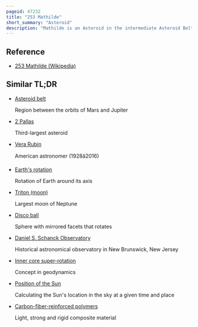 ```yaml
---
pageid: 47232
title: "253 Mathilde"
short_summary: "Asteroid"
description: "Mathilde is an Asteroid in the intermediate Asteroid Belt around 50 Kilometers in Diameter which was discovered on november 12 1885 by austrian Astronomer Johann Palisa at vienna Observatory. It has a relatively elliptical Orbit that takes more than four Years to circle the Sun. This tumbling Asteroid has an unusually slow Rate of Rotation that requires 17. 4 Days to complete a 360° Revolution about its Axis. It is a primitive c-type Asteroid, which means the Surface has a high Proportion of Carbon ; giving it a dark Surface that reflects only 4 % of the Light that falls on it."
---
```


## Reference

- [253 Mathilde (Wikipedia)](https://en.wikipedia.org/?curid=47232)

## Similar TL;DR

- [Asteroid belt](/tldr/en/asteroid-belt)

  Region between the orbits of Mars and Jupiter

- [2 Pallas](/tldr/en/2-pallas)

  Third-largest asteroid

- [Vera Rubin](/tldr/en/vera-rubin)

  American astronomer (1928â2016)

- [Earth's rotation](/tldr/en/earths-rotation)

  Rotation of Earth around its axis

- [Triton (moon)](/tldr/en/triton-moon)

  Largest moon of Neptune

- [Disco ball](/tldr/en/disco-ball)

  Sphere with mirrored facets that rotates

- [Daniel S. Schanck Observatory](/tldr/en/daniel-s-schanck-observatory)

  Historical astronomical observatory in New Brunswick, New Jersey

- [Inner core super-rotation](/tldr/en/inner-core-super-rotation)

  Concept in geodynamics

- [Position of the Sun](/tldr/en/position-of-the-sun)

  Calculating the Sun's location in the sky at a given time and place

- [Carbon-fiber-reinforced polymers](/tldr/en/carbon-fiber-reinforced-polymers)

  Light, strong and rigid composite material
